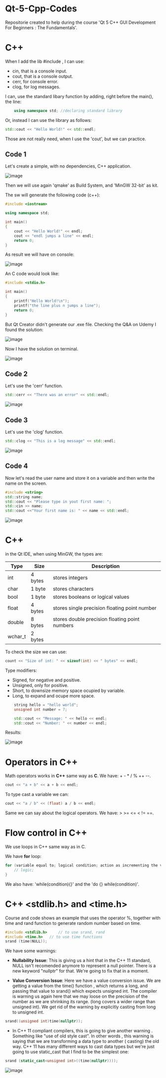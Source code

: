 # Qt-5-Cpp-Codes

Repositorie created to help during the course 'Qt 5 C++ GUI Development For Beginners : The Fundamentals'.

# C++ <iostream>

When I add the lib #include <iostream>, I can use:

* cin, that is a console input.
* cout, that is a console output.
* cerr, for console error.
* clog, for log messages.

I can, use the standard libary function by adding, right before the main(), the line:

```c++
    using namespace std; //declaring standard library
```

Or, instead I can use the library as follows:

```c++
std::cout << "Hello World!" << std::endl;
```  

Those are not really need, when I use the 'cout', but we can practice.
    
## Code 1

Let's create a simple, with no dependencies, C++ application.

![image](https://user-images.githubusercontent.com/58916022/223400025-18538bd1-2276-4c39-9ade-dfc51f88bf7b.png)

Then we will use again 'qmake' as Build System, and 'MinGW 32-bit' as kit.

The sw will generate the following code (c++):

```c++
#include <iostream>

using namespace std;

int main()
{
    cout << "Hello World!" << endl;
    cout << "endl jumps a line" << endl;
    return 0;
}
```
As result we will have on console:

![image](https://user-images.githubusercontent.com/58916022/223409501-df374d63-b23c-4245-80cb-b022686a2a37.png)

An C code would look like:

```c
#include <stdio.h>

int main()
{
    printf("Hello World!\n");
    printf("the line plus n jumps a line");
    return 0;
}
```

But Qt Creator didn't generate our .exe file. Checking the Q&A on Udemy I found the solution:

![image](https://user-images.githubusercontent.com/58916022/223410515-c1510c85-127f-41d3-b62e-199a82c7d5e4.png)

Now I have the solution on terminal.

![image](https://user-images.githubusercontent.com/58916022/223410611-28540c80-7317-4d9f-b3a5-9a7866d065be.png)
    
## Code 2   

Let's use the 'cerr' function.
    
```c++
std::cerr << "There was an error" << std::endl;
```
    
![image](https://user-images.githubusercontent.com/58916022/223430602-8fcdc57f-beba-471e-b01a-1465637c3a4c.png)

## Code 3       
    
Let's use the 'clog' function.    

```c++
std::clog << "This is a log message" << std::endl;
```
    
![image](https://user-images.githubusercontent.com/58916022/223430851-995f25d5-581f-45dd-9b3e-f3a644292f9a.png)
    
## Code 4

Now let's read the user name and store it on a variable and then write the name on the screen.

```c++
#include <string>
std::string name;
std::cout << "Please type in yout first name: ";
std::cin >> name;
std::cout <<"Your first name is: " << name << std::endl;
```
    
![image](https://user-images.githubusercontent.com/58916022/223431309-cf9846be-f84d-45e0-ae91-6e6f2b7169cf.png)
    
# C++ <string> 

in the Qt IDE, when using MinGW, the types are:

| Type | Size | Description |
| --- | --- | --- |
| int | 4 bytes | stores integers |
| char | 1 byte | stores characters |
| bool | 1 byte | stores booleans or logical values |
| float | 4 bytes | stores single precision floating point number |
| double | 8 bytes | stores double precision floating point numbers |
| wchar_t | 2 bytes|  | 

To check the size we can use:
```c++
count << "Size of int: " << sizeof(int) << " bytes" << endl;
```

Type modifiers:
* Signed, for negative and positive.
* Unsigned, only for positive.
* Short, to downsize memory space ocupied by variable.
* Long, to expand and ocupe more space.

```c++
    string hello = "hello world";
    unsigned int number = 7;

    std::cout << "Message: " << hello << endl;
    std::cout << "Number: " << number << endl;
```
    
Results:
    
![image](https://user-images.githubusercontent.com/58916022/223439407-40bd812e-37eb-4c9a-beb2-f9dac373654d.png)

# Operators in C++

Math operators works in **C++** same way as **C**. We have: + - * / % ++ --.

```c++
cout << "a + b" << a + b << endl;
```

To type cast a variable we can:

```c++
cout << "a / b" << (float) a / b << endl;
```

Same we can say about the logical operators. We have: > >= <= < != ==.

# Flow control in C++

We use loops in C++ same way as in C.

We have **for** loop:

```c++
for (variable equal to; logical condition; action as incrementing the variable){
	// logic;
}
```

We also have: 'while(condition){}' and the 'do {} while(condition)'.

# C++ <stdlib.h> and <time.h>

Course and code shows an example that uses the operator %, together with time and rand function to generate random number based on time.

```c++
#include <stdlib.h> 	// to use srand, rand
#include <time.h>	// to use time functions
srand (time(NULL));
```

We have some warnings:

* **Nullability Issue**: This is giving us a hint that in the C++ 11 standard, NULL isn't recomended anymore to represent a null pointer. There is a new keyword "nullptr" for that. We're going to fix that in a moment.

* **Value Conversion Issue**: Here we have a value conversion issue. We are getting a value from the time() function , which returns a long, and passing that value to srand() which expects unsigned int. The compiler is warning us again here that we may loose on the precision of the number as we are shrinking its range. (long covers a wider range than unsigned int). We get rid of the warning by explicitly casting from long to unsigned int.

```c++
srand((unsigned int)time(nullptr));
```
* In C++ 11 compliant compilers, this is going to give another warning . Something like "use of old style cast". In other words , this warning is saying that we are transforming a data type to another ( casting) the old way. C++ 11 has many different ways to cast data types but we're just going to use static_cast that I find to be the simplest one:

```c++
srand (static_cast<unsigned int>((time(nullptr))));
```

![image](https://user-images.githubusercontent.com/58916022/223446468-80263092-fdfd-45de-b25b-5ca98826e4a4.png)

    
